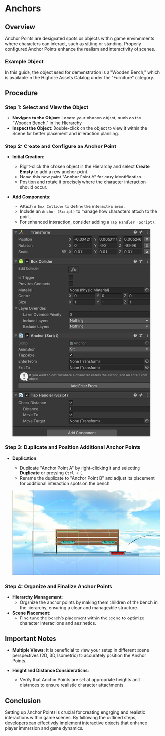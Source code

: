 # Anchors

## Overview

Anchor Points are designated spots on objects within game environments where characters can interact, such as sitting or standing. Properly configured Anchor Points enhance the realism and interactivity of scenes.

### Example Object
In this guide, the object used for demonstration is a "Wooden Bench," which is available in the Highrise Assets Catalog under the "Furniture" category.

## Procedure

### Step 1: Select and View the Object
- **Navigate to the Object**: Locate your chosen object, such as the "Wooden Bench," in the Hierarchy.
- **Inspect the Object**: Double-click on the object to view it within the Scene for better placement and interaction planning.

### Step 2: Create and Configure an Anchor Point
- **Initial Creation**:
  - Right-click the chosen object in the Hierarchy and select **Create Empty** to add a new anchor point.
  - Name this new point "Anchor Point A" for easy identification.
  - Position and rotate it precisely where the character interaction should occur.
- **Add Components**:
  - Attach a `Box Collider` to define the interactive area.
  - Include an `Anchor (Script)` to manage how characters attach to the point.
  - For enhanced interaction, consider adding a `Tap Handler (Script)`.

  ![Illustration of Anchor Components](/assets/learn/guides/studio/Lectures/anchor-components.png)

### Step 3: Duplicate and Position Additional Anchor Points
- **Duplication**:
  - Duplicate "Anchor Point A" by right-clicking it and selecting **Duplicate** or pressing `Ctrl + D`.
  - Rename the duplicate to "Anchor Point B" and adjust its placement for additional interaction spots on the bench.

  ![Example of Multiple Anchor Points](/assets/learn/guides/studio/Lectures/anchor-example.png)

### Step 4: Organize and Finalize Anchor Points
- **Hierarchy Management**:
  - Organize the anchor points by making them children of the bench in the hierarchy, ensuring a clean and manageable structure.
- **Scene Placement**:
  - Fine-tune the bench’s placement within the scene to optimize character interactions and aesthetics.

## Important Notes

- **Multiple Views**: It is beneficial to view your setup in different scene perspectives (2D, 3D, Isometric) to accurately position the Anchor Points.
  
- **Height and Distance Considerations**:
  - Verify that Anchor Points are set at appropriate heights and distances to ensure realistic character attachments.

## Conclusion

Setting up Anchor Points is crucial for creating engaging and realistic interactions within game scenes. By following the outlined steps, developers can effectively implement interactive objects that enhance player immersion and game dynamics.